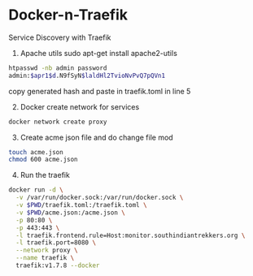 # Docker-n-Traefik
Service Discovery with Traefik

1. Apache utils
sudo apt-get install apache2-utils

```bash
htpasswd -nb admin password
admin:$apr1$d.N9fSyN$laldHl2TvioNvPvQ7pQVn1
```
copy generated hash and paste in traefik.toml in line 5

2. Docker create network for services
```bash
docker network create proxy
```

3. Create acme json file and do change file mod
```bash
touch acme.json
chmod 600 acme.json
```
4. Run the traefik

```bash
docker run -d \
  -v /var/run/docker.sock:/var/run/docker.sock \
  -v $PWD/traefik.toml:/traefik.toml \
  -v $PWD/acme.json:/acme.json \
  -p 80:80 \
  -p 443:443 \
  -l traefik.frontend.rule=Host:monitor.southindiantrekkers.org \
  -l traefik.port=8080 \
  --network proxy \
  --name traefik \
  traefik:v1.7.8 --docker
```
